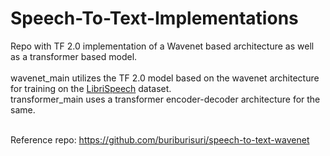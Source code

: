 # Speech-To-Text-Implementations
Repo with TF 2.0 implementation of a Wavenet based architecture as well as a transformer based model. <br>
<br>
wavenet_main utilizes the TF 2.0 model based on the wavenet architecture for training on the [LibriSpeech](http://www.openslr.org/12/) dataset. <br>
transformer_main uses a transformer encoder-decoder architecture for the same.<br>
<br>

Reference repo: https://github.com/buriburisuri/speech-to-text-wavenet

